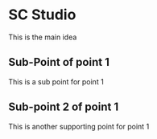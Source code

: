 # SC Studio

This is the main idea

## Sub-Point of point 1

This is a sub point for point 1
## Sub-point 2 of point 1
This is another supporting point for point 1
